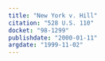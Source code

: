 ```yaml
---
title: "New York v. Hill"
citation: "528 U.S. 110"
docket: "98-1299"
publishdate: "2000-01-11"
argdate: "1999-11-02"
---
```


